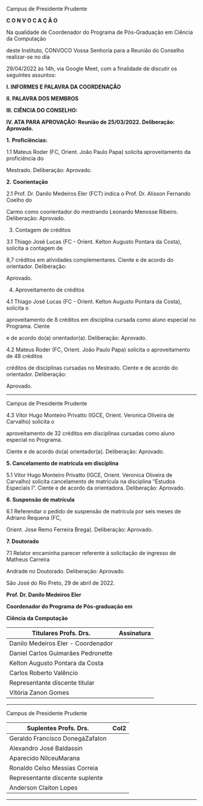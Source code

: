 Campus de Presidente Prudente


**C O N V O C A Ç Ã O**

Na qualidade de Coordenador do Programa de Pós-Graduação em Ciência da Computação

deste Instituto, CONVOCO Vossa Senhoria para a Reunião do Conselho realizar-se no dia

29/04/2022 às 14h, via Google Meet, com a finalidade de discutir os seguintes assuntos:

**I. INFORMES E PALAVRA DA COORDENAÇÃO**

**II. PALAVRA DOS MEMBROS**

**III. CIÊNCIA DO CONSELHO:**

**IV. ATA PARA APROVAÇÃO: Reunião de 25/03/2022. Deliberação: Aprovado.**

**1.** **Proficiências:**

1.1 Mateus Roder (FC, Orient. João Paulo Papa) solicita aproveitamento da proficiência do

Mestrado. Deliberação: Aprovado.

**2.** **Coorientação**

2.1 Prof. Dr. Danilo Medeiros Eler (FCT) indica o Prof. Dr. Alisson Fernando Coelho do

Carmo como coorientador do mestrando Leonardo Menosse Ribeiro. Deliberação: Aprovado.

3. Contagem de créditos

3.1 Thiago José Lucas (FC - Orient. Kelton Augusto Pontara da Costa), solicita a contagem de

8,7 créditos em atividades complementares. Ciente e de acordo do orientador. Deliberação:

Aprovado.

4. Aproveitamento de créditos

4.1 Thiago José Lucas (FC - Orient. Kelton Augusto Pontara da Costa), solicita o

aproveitamento de 8 créditos em disciplina cursada como aluno especial no Programa. Ciente

e de acordo do(a) orientador(a). Deliberação: Aprovado.

4.2 Mateus Roder (FC, Orient. João Paulo Papa) solicita o aproveitamento de 48 créditos

créditos de disciplinas cursadas no Mestrado. Ciente e de acordo do orientador. Deliberação:

Aprovado.


-----

Campus de Presidente Prudente


4.3 Vitor Hugo Monteiro Privatto (IGCE, Orient. Veronica Oliveira de Carvalho) solicita o

aproveitamento de 32 créditos em disciplinas cursadas como aluno especial no Programa.

Ciente e de acordo do(a) orientador(a). Deliberação: Aprovado.

**5. Cancelamento de matrícula em disciplina**

5.1 Vitor Hugo Monteiro Privatto (IGCE, Orient. Veronica Oliveira de Carvalho) solicita
cancelamento de matrícula na disciplina “Estudos Especiais I”. Ciente e de acordo da
orientadora. Deliberação: Aprovado.

**6. Suspensão de matrícula**

6.1 Referendar o pedido de suspensão de matrícula por seis meses de Adriano Requena (FC,

Orient. Jose Remo Ferreira Brega). Deliberação: Aprovado.

**7. Doutorado**

7.1 Relator encaminha parecer referente à solicitação de ingresso de Matheus Carreira

Andrade no Doutorado. Deliberação: Aprovado.

São José do Rio Preto, 29 de abril de 2022.

**Prof. Dr. Danilo Medeiros Eler**

**Coordenador do Programa de Pós-graduação em**

**Ciência da Computação**

|Titulares Profs. Drs.|Assinatura|
|---|---|
|Danilo Medeiros Eler - Coordenador||
|Daniel Carlos Guimarães Pedronette||
|Kelton Augusto Pontara da Costa||
|Carlos Roberto Valêncio||
|Representante discente titular||
|Vitória Zanon Gomes||


-----

Campus de Presidente Prudente

|Suplentes Profs. Drs.|Col2|
|---|---|
|Geraldo Francisco DonegáZafalon||
|Alexandro José Baldassin||
|Aparecido NilceuMarana||
|Ronaldo Celso Messias Correia||
|Representante discente suplente||
|Anderson Claiton Lopes||


-----

